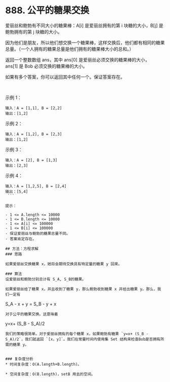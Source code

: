 # 888. 公平的糖果交换
爱丽丝和鲍勃有不同大小的糖果棒：A[i] 是爱丽丝拥有的第 i 块糖的大小，B[j] 是鲍勃拥有的第 j 块糖的大小。

因为他们是朋友，所以他们想交换一个糖果棒，这样交换后，他们都有相同的糖果总量。（一个人拥有的糖果总量是他们拥有的糖果棒大小的总和。）

返回一个整数数组 ans，其中 ans[0] 是爱丽丝必须交换的糖果棒的大小，ans[1] 是 Bob 必须交换的糖果棒的大小。

如果有多个答案，你可以返回其中任何一个。保证答案存在。

 

示例 1：
```
输入：A = [1,1], B = [2,2]
输出：[1,2]
```
示例 2：
```
输入：A = [1,2], B = [2,3]
输出：[1,2]
```
示例 3：
```
输入：A = [2], B = [1,3]
输出：[2,3]
```
示例 4：
```
输入：A = [1,2,5], B = [2,4]
输出：[5,4]
 ```

提示：

- 1 <= A.length <= 10000
- 1 <= B.length <= 10000
- 1 <= A[i] <= 100000
- 1 <= B[i] <= 100000
- 保证爱丽丝与鲍勃的糖果总量不同。
- 答案肯定存在。

## 方法：方程求解
### 思路

如果爱丽丝交换糖果 x，她将会期待交换具有特定量的糖果 y 回来。

### 算法
设爱丽丝和鲍勃分别总计有 S_A, S_B的糖果。

如果爱丽丝给了糖果 x，并且收到了糖果 y，那么鲍勃收到糖果 x 并给出糖果 y。那么，我们一定有
```
S_A - x + y = S_B - y + x
```
对于公平的糖果交换。这意味着
```
y=x+ (S_B - S_A)/2
```
我们的策略很简单。对于爱丽丝拥有的每个糖果 x，如果鲍勃有糖果 `y=x+ (S_B - S_A)/2`，我们就返回 `[x，y]`。我们在常量时间内使用集 Set 结构来检查Bob是否拥有所需的糖果 y。


### 复杂度分析
* 时间复杂度：O(A.length+B.length)。

* 空间复杂度：O(B.length)，setB 用去的空间。
